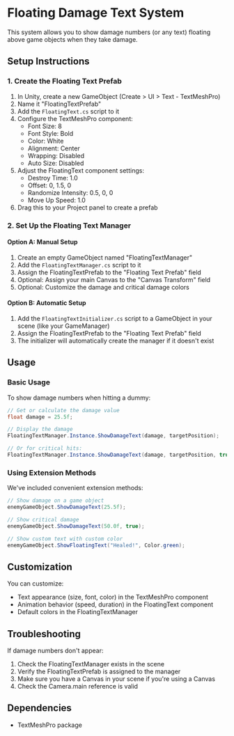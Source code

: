 # Floating Damage Text System

This system allows you to show damage numbers (or any text) floating above game objects when they take damage.

## Setup Instructions

### 1. Create the Floating Text Prefab

1. In Unity, create a new GameObject (Create > UI > Text - TextMeshPro)
2. Name it "FloatingTextPrefab"
3. Add the `FloatingText.cs` script to it
4. Configure the TextMeshPro component:
   - Font Size: 8
   - Font Style: Bold
   - Color: White
   - Alignment: Center
   - Wrapping: Disabled
   - Auto Size: Disabled
5. Adjust the FloatingText component settings:
   - Destroy Time: 1.0
   - Offset: 0, 1.5, 0
   - Randomize Intensity: 0.5, 0, 0
   - Move Up Speed: 1.0
6. Drag this to your Project panel to create a prefab

### 2. Set Up the Floating Text Manager

#### Option A: Manual Setup
1. Create an empty GameObject named "FloatingTextManager"
2. Add the `FloatingTextManager.cs` script to it
3. Assign the FloatingTextPrefab to the "Floating Text Prefab" field
4. Optional: Assign your main Canvas to the "Canvas Transform" field
5. Optional: Customize the damage and critical damage colors

#### Option B: Automatic Setup
1. Add the `FloatingTextInitializer.cs` script to a GameObject in your scene (like your GameManager)
2. Assign the FloatingTextPrefab to the "Floating Text Prefab" field
3. The initializer will automatically create the manager if it doesn't exist

## Usage

### Basic Usage
To show damage numbers when hitting a dummy:

```csharp
// Get or calculate the damage value
float damage = 25.5f;

// Display the damage
FloatingTextManager.Instance.ShowDamageText(damage, targetPosition);

// Or for critical hits:
FloatingTextManager.Instance.ShowDamageText(damage, targetPosition, true);
```

### Using Extension Methods
We've included convenient extension methods:

```csharp
// Show damage on a game object
enemyGameObject.ShowDamageText(25.5f);

// Show critical damage
enemyGameObject.ShowDamageText(50.0f, true);

// Show custom text with custom color
enemyGameObject.ShowFloatingText("Healed!", Color.green);
```

## Customization

You can customize:
- Text appearance (size, font, color) in the TextMeshPro component
- Animation behavior (speed, duration) in the FloatingText component
- Default colors in the FloatingTextManager

## Troubleshooting

If damage numbers don't appear:
1. Check the FloatingTextManager exists in the scene
2. Verify the FloatingTextPrefab is assigned to the manager
3. Make sure you have a Canvas in your scene if you're using a Canvas
4. Check the Camera.main reference is valid

## Dependencies
- TextMeshPro package 